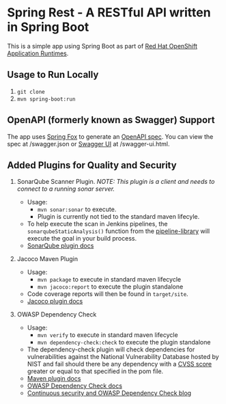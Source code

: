 # Spring Rest - A RESTful API written in Spring Boot

This is a simple app using Spring Boot as part of [Red Hat OpenShift Application Runtimes](https://middlewareblog.redhat.com/2017/05/05/red-hat-openshift-application-runtimes-and-spring-boot-details-you-want-to-know/).

## Usage to Run Locally

1. `git clone`
2. `mvn spring-boot:run`

## OpenAPI (formerly known as Swagger) Support

The app uses [Spring Fox](http://springfox.github.io/springfox/) to generate an [OpenAPI spec](https://www.openapis.org/). You can view the spec at /swagger.json or [Swagger UI](https://swagger.io/swagger-ui/) at /swagger-ui.html. 

## Added Plugins for Quality and Security

1. SonarQube Scanner Plugin. *NOTE: This plugin is a client and needs to connect to a running sonar server.*
	- Usage:
	  - `mvn sonar:sonar` to execute. 
	  - Plugin is currently not tied to the standard maven lifecyle.
	- To help execute the scan in Jenkins pipelines, the `sonarqubeStaticAnalysis()` function from the [pipeline-library](https://github.com/redhat-cop/pipeline-library) will execute the goal in your build process.
	- [SonarQube plugin docs](https://docs.sonarqube.org/display/SCAN/Analyzing+with+SonarQube+Scanner+for+Maven)

2. Jacoco Maven Plugin
	- Usage:
		- `mvn package` to execute in standard maven lifecycle
		- `mvn jacoco:report` to execute the plugin standalone
	- Code coverage reports will then be found in `target/site`.
	- [Jacoco plugin docs](https://www.eclemma.org/jacoco/trunk/doc/maven.html)

3. OWASP Dependency Check
	- Usage:
	  - `mvn verify` to execute in standard maven lifecycle
	  - `mvn dependency-check:check` to execute the plugin standalone
	- The dependency-check plugin will check dependencies for vulnerabilities against the National Vulnerability Database hosted by NIST and fail should there be any dependency with a [CVSS score](https://searchsecurity.techtarget.com/definition/CVSS-Common-Vulnerability-Scoring-System) greater or equal to that specified in the pom file.
	- [Maven plugin docs](https://jeremylong.github.io/DependencyCheck/dependency-check-maven/)
	- [OWASP Dependency Check docs](https://www.owasp.org/index.php/OWASP_Dependency_Check)
	- [Continuous security and OWASP Dependency Check blog](https://blog.lanyonm.org/articles/2015/12/22/continuous-security-owasp-java-vulnerability-check.html)
	